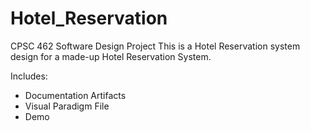 # Hotel_Reservation
CPSC 462 Software Design Project
This is a Hotel Reservation system design for a made-up Hotel Reservation System.

Includes:
- Documentation Artifacts
- Visual Paradigm File
- Demo
